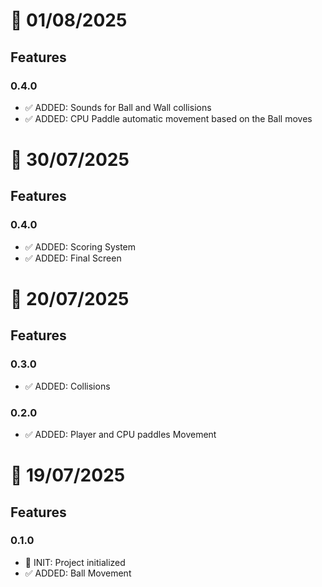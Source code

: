 # 📅 01/08/2025

## Features

### 0.4.0

- ✅ ADDED: Sounds for Ball and Wall collisions
- ✅ ADDED: CPU Paddle automatic movement based on the Ball moves

# 📅 30/07/2025

## Features

### 0.4.0

- ✅ ADDED: Scoring System
- ✅ ADDED: Final Screen

# 📅 20/07/2025

## Features

### 0.3.0

- ✅ ADDED: Collisions

### 0.2.0

- ✅ ADDED: Player and CPU paddles Movement

# 📅 19/07/2025

## Features

### 0.1.0

- 🚀 INIT: Project initialized
- ✅ ADDED: Ball Movement